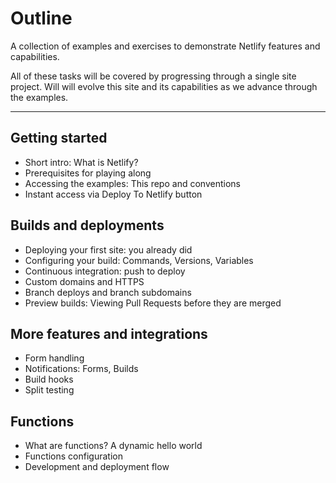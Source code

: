 # Outline

A collection of examples and exercises to demonstrate Netlify features and capabilities.

All of these tasks will be covered by progressing through a single site project. Will will evolve this site and its capabilities as we advance through the examples.  

---

## Getting started

- Short intro: What is Netlify? 
- Prerequisites for playing along
- Accessing the examples: This repo and conventions
- Instant access via Deploy To Netlify button


## Builds and deployments

- Deploying your first site: you already did
- Configuring your build: Commands, Versions, Variables
- Continuous integration: push to deploy
- Custom domains and HTTPS
- Branch deploys and branch subdomains
- Preview builds: Viewing Pull Requests before they are merged


## More features and integrations

- Form handling
- Notifications: Forms, Builds
- Build hooks
- Split testing


## Functions

- What are functions? A dynamic hello world
- Functions configuration
- Development and deployment flow







